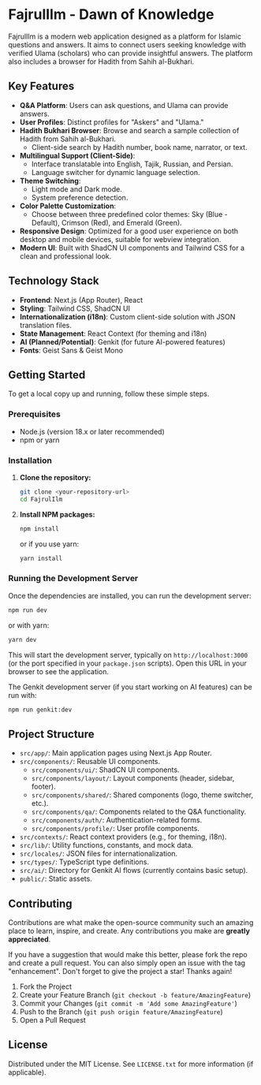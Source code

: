 # FajrulIlm - Dawn of Knowledge

FajrulIlm is a modern web application designed as a platform for Islamic questions and answers. It aims to connect users seeking knowledge with verified Ulama (scholars) who can provide insightful answers. The platform also includes a browser for Hadith from Sahih al-Bukhari.

## Key Features

*   **Q&A Platform**: Users can ask questions, and Ulama can provide answers.
*   **User Profiles**: Distinct profiles for "Askers" and "Ulama."
*   **Hadith Bukhari Browser**: Browse and search a sample collection of Hadith from Sahih al-Bukhari.
    *   Client-side search by Hadith number, book name, narrator, or text.
*   **Multilingual Support (Client-Side)**:
    *   Interface translatable into English, Tajik, Russian, and Persian.
    *   Language switcher for dynamic language selection.
*   **Theme Switching**:
    *   Light mode and Dark mode.
    *   System preference detection.
*   **Color Palette Customization**:
    *   Choose between three predefined color themes: Sky (Blue - Default), Crimson (Red), and Emerald (Green).
*   **Responsive Design**: Optimized for a good user experience on both desktop and mobile devices, suitable for webview integration.
*   **Modern UI**: Built with ShadCN UI components and Tailwind CSS for a clean and professional look.

## Technology Stack

*   **Frontend**: Next.js (App Router), React
*   **Styling**: Tailwind CSS, ShadCN UI
*   **Internationalization (i18n)**: Custom client-side solution with JSON translation files.
*   **State Management**: React Context (for theming and i18n)
*   **AI (Planned/Potential)**: Genkit (for future AI-powered features)
*   **Fonts**: Geist Sans & Geist Mono

## Getting Started

To get a local copy up and running, follow these simple steps.

### Prerequisites

*   Node.js (version 18.x or later recommended)
*   npm or yarn

### Installation

1.  **Clone the repository:**
    ```bash
    git clone <your-repository-url>
    cd FajrulIlm
    ```

2.  **Install NPM packages:**
    ```bash
    npm install
    ```
    or if you use yarn:
    ```bash
    yarn install
    ```

### Running the Development Server

Once the dependencies are installed, you can run the development server:

```bash
npm run dev
```
or with yarn:
```bash
yarn dev
```

This will start the development server, typically on `http://localhost:3000` (or the port specified in your `package.json` scripts). Open this URL in your browser to see the application.

The Genkit development server (if you start working on AI features) can be run with:
```bash
npm run genkit:dev
```

## Project Structure

*   `src/app/`: Main application pages using Next.js App Router.
*   `src/components/`: Reusable UI components.
    *   `src/components/ui/`: ShadCN UI components.
    *   `src/components/layout/`: Layout components (header, sidebar, footer).
    *   `src/components/shared/`: Shared components (logo, theme switcher, etc.).
    *   `src/components/qa/`: Components related to the Q&A functionality.
    *   `src/components/auth/`: Authentication-related forms.
    *   `src/components/profile/`: User profile components.
*   `src/contexts/`: React context providers (e.g., for theming, i18n).
*   `src/lib/`: Utility functions, constants, and mock data.
*   `src/locales/`: JSON files for internationalization.
*   `src/types/`: TypeScript type definitions.
*   `src/ai/`: Directory for Genkit AI flows (currently contains basic setup).
*   `public/`: Static assets.

## Contributing

Contributions are what make the open-source community such an amazing place to learn, inspire, and create. Any contributions you make are **greatly appreciated**.

If you have a suggestion that would make this better, please fork the repo and create a pull request. You can also simply open an issue with the tag "enhancement".
Don't forget to give the project a star! Thanks again!

1.  Fork the Project
2.  Create your Feature Branch (`git checkout -b feature/AmazingFeature`)
3.  Commit your Changes (`git commit -m 'Add some AmazingFeature'`)
4.  Push to the Branch (`git push origin feature/AmazingFeature`)
5.  Open a Pull Request

## License

Distributed under the MIT License. See `LICENSE.txt` for more information (if applicable).
